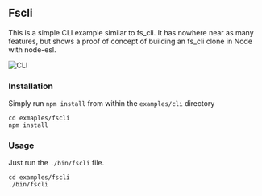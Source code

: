 ## Fscli

This is a simple CLI example similar to fs_cli. It has nowhere near as many features,
but shows a proof of concept of building an fs_cli clone in Node with node-esl.

![CLI][1]

### Installation

Simply run `npm install` from within the `examples/cli` directory

```shell
cd exmaples/fscli
npm install
```

### Usage

Just run the `./bin/fscli` file.

```shell
cd examples/fscli
./bin/fscli
```

[1]: http://cache.gawkerassets.com/assets/images/17/2010/09/500x_cli_wallpaper.jpg